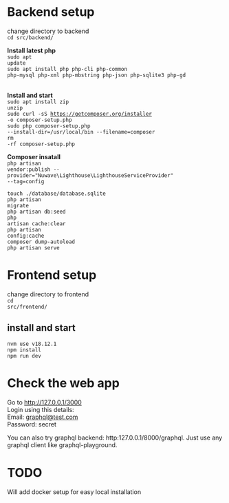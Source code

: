 # Backend setup
change directory to backend <br>
<code>cd src/backend/ </code>

**Install latest php** <br />
<code>sudo apt update</code><br />
<code>sudo apt install php php-cli php-common php-mysql php-xml php-mbstring php-json php-sqlite3 php-gd </code><br />

**Install and start** <br />
<code>sudo apt install zip unzip</code><br />
<code>sudo curl -sS https://getcomposer.org/installer -o composer-setup.php</code><br />
<code>sudo php composer-setup.php --install-dir=/usr/local/bin --filename=composer</code><br />
<code>rm -rf composer-setup.php</code><br />

**Composer insatall**<br />
<code>php artisan vendor:publish --provider="Nuwave\Lighthouse\LighthouseServiceProvider" --tag=config</code><br />

<code>touch ./database/database.sqlite</code><br />
<code>php artisan migrate</code><br />
<code>php artisan db:seed</code><br />
<code>php artisan cache:clear</code><br />
<code>php artisan config:cache</code><br />
<code>composer dump-autoload</code><br />
<code>php artisan serve</code><br />

# Frontend setup
change directory to frontend <br />
<code>cd src/frontend/</code><br />

## install and start
<code>nvm use v18.12.1</code><br />
<code>npm install</code><br />
<code>npm run dev</code><br />

# Check the web app
Go to http://127.0.0.1/3000<br />
Login using this details:<br />
Email: graphql@test.com<br />
Password: secret<br />

You can also try graphql backend: http:127.0.0.1/8000/graphql. Just use any graphql client like graphql-playground.

# TODO<br />
Will add docker setup for easy local installation<br />
